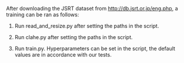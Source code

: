 After downloading the JSRT dataset from http://db.jsrt.or.jp/eng.php, a training can be ran as follows:

1. Run read_and_resize.py after setting the paths in the script.

2. Run clahe.py after setting the paths in the script.

3. Run train.py. Hyperparameters can be set in the script, the default values are in accordance with our tests.